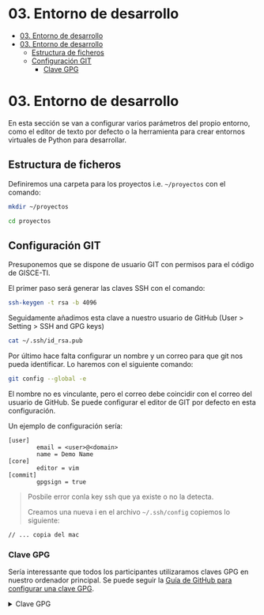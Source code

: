# 03. Entorno de desarrollo

<!-- TOC INICIO -->
- [03. Entorno de desarrollo](#03-entorno-de-desarrollo)
- [03. Entorno de desarrollo](#03-entorno-de-desarrollo)
  - [Estructura de ficheros](#estructura-de-ficheros)
  - [Configuración GIT](#configuración-git)
    - [Clave GPG](#clave-gpg)
<!-- TOC FIN -->

# 03. Entorno de desarrollo

En esta sección se van a configurar varios parámetros del propio entorno, como el editor de texto por defecto o la
herramienta para crear entornos virtuales de Python para desarrollar.

## Estructura de ficheros

Definiremos una carpeta para los proyectos i.e. `~/proyectos` con el comando:
```bash
mkdir ~/proyectos

cd proyectos
```


## Configuración GIT

Presuponemos que se dispone de usuario GIT con permisos para el código de GISCE-TI.

El primer paso será generar las claves SSH con el comando:
```bash
ssh-keygen -t rsa -b 4096
```

Seguidamente añadimos esta clave a nuestro usuario de GitHub (User > Setting > SSH and GPG keys)
```bash
cat ~/.ssh/id_rsa.pub
```

Por último hace falta configurar un nombre y un correo para que git nos pueda identificar. Lo haremos con el siguiente comando:
```bash
git config --global -e
```

El nombre no es vinculante, pero el correo debe coincidir con el correo del usuario de GitHub.
Se puede configurar el editor de GIT por defecto en esta configuración.

Un ejemplo de configuración sería:
```commit
[user]
        email = <user>@<domain>
        name = Demo Name
[core]
        editor = vim
[commit]
        gpgsign = true
```

> Posbile error conla key ssh que ya existe o no la detecta.
> 
> Creamos una nueva i en el archivo `~/.ssh/config` copiemos lo siguiente:

```text
// ... copia del mac
```

### Clave GPG

Sería interessante que todos los participantes utilizaramos claves GPG en nuestro ordenador principal. 
Se puede seguir la [Guía de GitHub para configurar una clave GPG](https://help.github.com/articles/signing-commits-using-gpg/).

<details>
<summary>Clave GPG</summary>

* To configure your Git client to sign commits by default for a local repository, in Git versions 2.0.0 and above
```commit
# Aquesta part s'ha introduit amb el fitxer de configuració
# [commit]
#        gpgsign = true

git config commit.gpgsign true 
```

* To sign all commits by default in any local repository on your computer.
```bash
git config --global commit.gpgsign true
```

</details>
